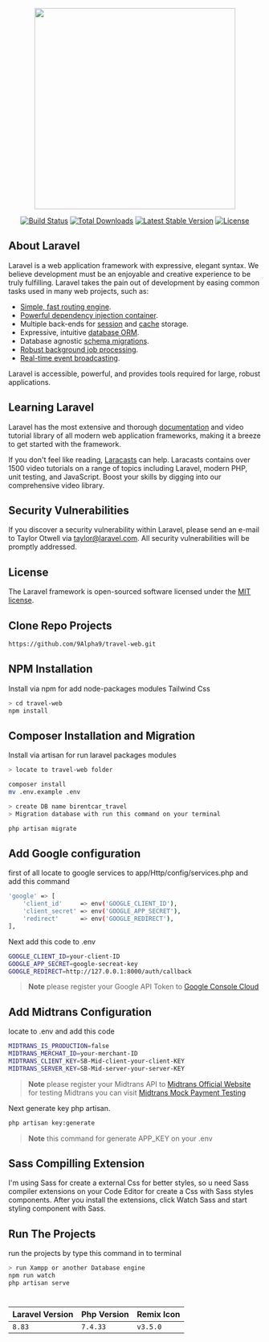 <p align="center"><a href="https://laravel.com" target="_blank"><img src="https://raw.githubusercontent.com/laravel/art/master/logo-lockup/5%20SVG/2%20CMYK/1%20Full%20Color/laravel-logolockup-cmyk-red.svg" width="400"></a></p>

<p align="center">
<a href="https://travis-ci.org/laravel/framework"><img src="https://travis-ci.org/laravel/framework.svg" alt="Build Status"></a>
<a href="https://packagist.org/packages/laravel/framework"><img src="https://img.shields.io/packagist/dt/laravel/framework" alt="Total Downloads"></a>
<a href="https://packagist.org/packages/laravel/framework"><img src="https://img.shields.io/packagist/v/laravel/framework" alt="Latest Stable Version"></a>
<a href="https://packagist.org/packages/laravel/framework"><img src="https://img.shields.io/packagist/l/laravel/framework" alt="License"></a>
</p>

## About Laravel

Laravel is a web application framework with expressive, elegant syntax. We believe development must be an enjoyable and creative experience to be truly fulfilling. Laravel takes the pain out of development by easing common tasks used in many web projects, such as:

- [Simple, fast routing engine](https://laravel.com/docs/routing).
- [Powerful dependency injection container](https://laravel.com/docs/container).
- Multiple back-ends for [session](https://laravel.com/docs/session) and [cache](https://laravel.com/docs/cache) storage.
- Expressive, intuitive [database ORM](https://laravel.com/docs/eloquent).
- Database agnostic [schema migrations](https://laravel.com/docs/migrations).
- [Robust background job processing](https://laravel.com/docs/queues).
- [Real-time event broadcasting](https://laravel.com/docs/broadcasting).

Laravel is accessible, powerful, and provides tools required for large, robust applications.

## Learning Laravel

Laravel has the most extensive and thorough [documentation](https://laravel.com/docs) and video tutorial library of all modern web application frameworks, making it a breeze to get started with the framework.

If you don't feel like reading, [Laracasts](https://laracasts.com) can help. Laracasts contains over 1500 video tutorials on a range of topics including Laravel, modern PHP, unit testing, and JavaScript. Boost your skills by digging into our comprehensive video library.

## Security Vulnerabilities

If you discover a security vulnerability within Laravel, please send an e-mail to Taylor Otwell via [taylor@laravel.com](mailto:taylor@laravel.com). All security vulnerabilities will be promptly addressed.

## License

The Laravel framework is open-sourced software licensed under the [MIT license](https://opensource.org/licenses/MIT).

## Clone Repo Projects

```bash
https://github.com/9Alpha9/travel-web.git
```

## NPM Installation
Install via npm for add node-packages modules Tailwind Css 

```bash
> cd travel-web
npm install
```
## Composer Installation and Migration
Install via artisan for run laravel packages modules 

```bash
> locate to travel-web folder

composer install
mv .env.example .env

> create DB name birentcar_travel
> Migration database with run this command on your terminal

php artisan migrate
```

## Add Google configuration
first of all locate to google services to app/Http/config/services.php and add this command 
```bash
'google' => [
    'client_id'     => env('GOOGLE_CLIENT_ID'),
    'client_secret' => env('GOOGLE_APP_SECRET'),
    'redirect'      => env('GOOGLE_REDIRECT'),
],
```
Next add this code to .env 

```bash
GOOGLE_CLIENT_ID=your-client-ID
GOOGLE_APP_SECRET=google-secreat-key
GOOGLE_REDIRECT=http://127.0.0.1:8000/auth/callback
```
> **Note**
> please register your Google API Token to [Google Console Cloud](https://console.cloud.google.com/)


## Add Midtrans Configuration
locate to .env and add this code
```bash
MIDTRANS_IS_PRODUCTION=false
MIDTRANS_MERCHAT_ID=your-merchant-ID
MIDTRANS_CLIENT_KEY=SB-Mid-client-your-client-KEY
MIDTRANS_SERVER_KEY=SB-Mid-server-your-server-KEY
```
> **Note**
> please register your Midtrans API to [Midtrans Official Website](https://midtrans.com/id)
> for testing Midtrans you can visit [Midtrans Mock Payment Testing](https://simulator.sandbox.midtrans.com/bca/klikbca/index)

Next generate key php artisan.

```bash
php artisan key:generate
```
> **Note**
> this command for generate APP_KEY on your .env

## Sass Compilling Extension
I'm using Sass for create a external Css for better styles, so u need Sass compiler extensions on your Code Editor for create a Css with Sass styles components. After you install the extensions, click Watch Sass and start styling component with Sass.


## Run The Projects
run the projects by type this command in to terminal
```bash
> run Xampp or another Database engine
npm run watch
php artisan serve
```
#
| Laravel Version | Php  Version | Remix Icon |
| ------- | ------- | ------- |
| ```8.83```| ```7.4.33``` | ```v3.5.0``` |

